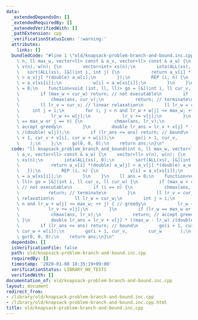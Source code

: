 ```yaml
---
data:
  _extendedDependsOn: []
  _extendedRequiredBy: []
  _extendedVerifiedWith: []
  _pathExtension: cpp
  _verificationStatusIcon: ':warning:'
  attributes:
    links: []
  bundledCode: "#line 1 \"old/knapsack-problem-branch-and-bound.inc.cpp\"\nll knapsack_problem_branch_and_bound(int\
    \ n, ll max_w, vector<ll> const & a_v, vector<ll> const & a_w) {\n    vector<ll>\
    \ v(n), w(n); {\n        vector<int> xs(n);\n        iota(ALL(xs), 0);\n     \
    \   sort(ALL(xs), [&](int i, int j) {\n            return a_v[i] *(double) a_w[j]\
    \ > a_v[j] *(double) a_w[i];\n        });\n        REP (i, n) {\n            v[i]\
    \ = a_v[xs[i]];\n            w[i] = a_w[xs[i]];\n        }\n    }\n    ll ans\
    \ = 0;\n    function<void (int, ll, ll)> go = [&](int i, ll cur_v, ll cur_w) {\n\
    \        if (max_w < cur_w) return; // not executable\n        if (i == n) {\n\
    \            chmax(ans, cur_v);\n            return; // terminate\n        }\n\
    \        ll lr_v = cur_v; // linear relaxation\n        ll lr_w = cur_w;\n   \
    \     int j = i;\n        for (; j < n and lr_w + w[j] <= max_w; ++ j) { // greedy\n\
    \            lr_w += w[j];\n            lr_v += v[j];\n        }\n        if (lr_w\
    \ == max_w or j == n) {\n            chmax(ans, lr_v);\n            return; //\
    \ accept greedy\n        }\n        double lr_ans = lr_v + v[j] * ((max_w - lr_w)\
    \ /(double) w[j]);\n        if (lr_ans <= ans) return; // bound\n        go(i\
    \ + 1, cur_v + v[i], cur_w + w[i]);\n        go(i + 1, cur_v,        cur_w   \
    \    );\n    };\n    go(0, 0, 0);\n    return ans;\n}\n"
  code: "ll knapsack_problem_branch_and_bound(int n, ll max_w, vector<ll> const &\
    \ a_v, vector<ll> const & a_w) {\n    vector<ll> v(n), w(n); {\n        vector<int>\
    \ xs(n);\n        iota(ALL(xs), 0);\n        sort(ALL(xs), [&](int i, int j) {\n\
    \            return a_v[i] *(double) a_w[j] > a_v[j] *(double) a_w[i];\n     \
    \   });\n        REP (i, n) {\n            v[i] = a_v[xs[i]];\n            w[i]\
    \ = a_w[xs[i]];\n        }\n    }\n    ll ans = 0;\n    function<void (int, ll,\
    \ ll)> go = [&](int i, ll cur_v, ll cur_w) {\n        if (max_w < cur_w) return;\
    \ // not executable\n        if (i == n) {\n            chmax(ans, cur_v);\n \
    \           return; // terminate\n        }\n        ll lr_v = cur_v; // linear\
    \ relaxation\n        ll lr_w = cur_w;\n        int j = i;\n        for (; j <\
    \ n and lr_w + w[j] <= max_w; ++ j) { // greedy\n            lr_w += w[j];\n \
    \           lr_v += v[j];\n        }\n        if (lr_w == max_w or j == n) {\n\
    \            chmax(ans, lr_v);\n            return; // accept greedy\n       \
    \ }\n        double lr_ans = lr_v + v[j] * ((max_w - lr_w) /(double) w[j]);\n\
    \        if (lr_ans <= ans) return; // bound\n        go(i + 1, cur_v + v[i],\
    \ cur_w + w[i]);\n        go(i + 1, cur_v,        cur_w       );\n    };\n   \
    \ go(0, 0, 0);\n    return ans;\n}\n"
  dependsOn: []
  isVerificationFile: false
  path: old/knapsack-problem-branch-and-bound.inc.cpp
  requiredBy: []
  timestamp: '2020-01-08 18:35:19+09:00'
  verificationStatus: LIBRARY_NO_TESTS
  verifiedWith: []
documentation_of: old/knapsack-problem-branch-and-bound.inc.cpp
layout: document
redirect_from:
- /library/old/knapsack-problem-branch-and-bound.inc.cpp
- /library/old/knapsack-problem-branch-and-bound.inc.cpp.html
title: old/knapsack-problem-branch-and-bound.inc.cpp
---
```

